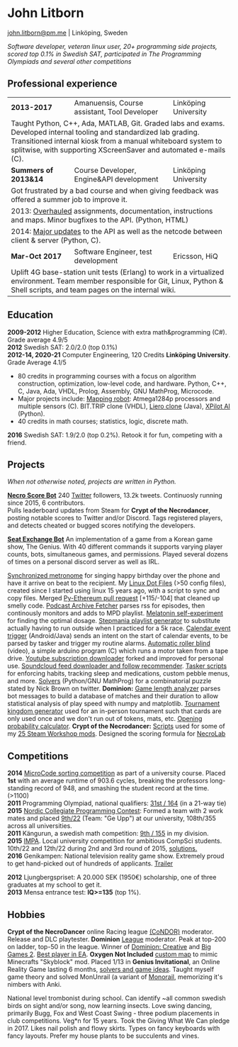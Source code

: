 # John Litborn
john.litborn@pm.me | Linköping, Sweden

*Software developer, veteran linux user, 20+ programming side projects, scored top 0.1\% in Swedish SAT, participated in The Programming Olympiads and several other competitions*

## Professional experience
<table align="center">
    <tr>
        <td><b>2013-2017</b></td>
        <td>Amanuensis, Course assistant, Tool Developer</td>
        <td>Linköping University</td>
    </tr>
    <tr>
        <td colspan="3">Taught Python, C++, Ada, MATLAB, Git. Graded labs and exams. Developed internal tooling and standardized lab grading. Transitioned internal kiosk from a manual whiteboard system to splitwise, with supporting XScreenSaver and automated e-mails (C).</td>
    </tr>
    <tr>
        <td><b>Summers of 2013&14</b></td>
        <td>Course Developer, Engine&API development</td>
        <td>Linköping University</td>
    </tr>
<tr><td colspan="3">
Got frustrated by a bad course and when giving feedback was offered a summer job to improve it.
</tr></td>
<tr><td colspan="3">
2013: <a href="https://github.com/jakkdl/TDDD63-course-content">Overhauled</a> assignments, documentation, instructions and maps. Minor bugfixes to the API. (Python, HTML)
</tr></td>
<tr><td colspan="3">
2014: <a href="https://github.com/jakkdl/XPilot-AI\_LiU\_fork">Major updates</a> to the API as well as the netcode between client & server (Python, C).
</tr></td>
    <tr>
        <td><b>Mar-Oct 2017</b></td>
        <td>Software Engineer, test development</td>
        <td>Ericsson, HiQ</td>
    </tr>
<tr><td colspan="3">
Uplift 4G base-station unit tests (Erlang) to work in a virtualized environment. Team member responsible for Git, Linux, Python & Shell scripts, and team pages on the internal wiki.
</tr></td>
</table>

## Education
**2009-2012** Higher Education, Science with extra math&programming (C#). Grade average 4.9/5   
**2012** Swedish SAT: 2.0/2.0 (top 0.1\%)  
**2012-14, 2020-21** Computer Engineering, 120 Credits **Linköping University**. Grade Average 4.1/5  
* 80 credits in programming courses with a focus on algorithm construction, optimization, low-level code, and hardware. Python, C++, C, Java, Ada, VHDL, Prolog, Assembly, GNU MathProg, Microcode.  
* Major projects include: [Mapping robot](https://github.com/jakkdl/TSEA29_mapping_robot): Atmega1284p processors and multiple sensors \(C\). BIT.TRIP clone (VHDL), [Liero clone](https://github.com/jakkdl/TDDC69-Kasfeq) (Java), [XPilot AI](https://github.com/jakkdl/TDDD63-XPilot-AI) (Python).
* 40 credits in math courses; statistics, logic, discrete math.

**2016** Swedish SAT: 1.9/2.0 (top 0.2\%). Retook it for fun, competing with a friend.

## Projects
*When not otherwise noted, projects are written in Python.*  

[**Necro Score Bot**](https://github.com/jakkdl/necro\_score\_bot)
240 [Twitter](https://twitter.com/necro\_score\_bot) followers, 13.2k tweets.
Continuosly running since 2015, 6 contributors.  
Pulls leaderboard updates from Steam for **Crypt of the Necrodancer**, posting notable scores to Twitter and/or Discord.
Tags registered players, and detects cheated or bugged scores notifying the developers.

[**Seat Exchange Bot**](https://github.com/jakkdl/seat\_exchange) 
An implementation of a game from a Korean game show, The Genius.
With 40 different commands it supports varying player counts, bots, simultaneous games, and permissions.
Played several dozens of times on a personal discord server as well as IRL.

[Synchronized metronome](https://github.com/jakkdl/random/blob/master/synchronized\_metronome.py) for singing happy birthday over the phone and have it arrive on beat to the recipient.
My [Linux Dot Files](https://github.com/jakkdl/dotfiles) (>50 config files), created since I started using linux 15 years ago, with a script to sync and copy files.
Merged [Py-Ethereum pull request](https://github.com/ethereum/py-evm/pull/290) [+115/-104] that cleaned up smelly code.
[Podcast Archive Fetcher](https://github.com/jakkdl/random/blob/master/podcast\_archive\_mode.py) parses rss for episodes, then continously monitors and adds to MPD playlist.
[Melatonin self-experiment](https://github.com/jakkdl/calendar_statistics) for finding the optimal dosage.
[Stepmania playlist generator](https://github.com/jakkdl/random/blob/master/stepmania\_mixtape.py) to substitute actually having to run outside when I practiced for a 5k race.
[Calendar event trigger](https://github.com/jakkdl/routine\_trigger) (Android/Java) sends an intent on the start of calendar events, to be parsed by tasker and trigger my routine alarms.
[Automatic roller blind](https://vimeo.com/manage/videos/229001221) (video), a simple arduino program \(C\) which runs a motor taken from a tape drive.
[Youtube subscription downloader](https://github.com/jakkdl/youtube-dlp-subscriptions) forked and improved for personal use.
[Soundcloud feed downloader and follow recommender](https://github.com/jakkdl/soundcloud_scripts).
[Tasker scripts](https://github.com/jakkdl/Tasker/) for enforcing habits, tracking sleep and medications, custom pebble menus, and more.
[Solvers](https://gist.github.com/jakkdl/cfccaa2511a3e84ecc0d8fb1f2cf3e7e) (Python/GNU MathProg) for a combinatorial puzzle stated by Nick Brown on twitter.
**Dominion:** [Game length analyzer](https://github.com/jakkdl/dominion\_game\_length) parses bot messages to build a database of matches and their duration to allow statistical analysis of play speed with numpy and matplotlib.
[Tournament kingdom generator](https://github.com/jakkdl/dominion\_tournament\_tools) used for an in-person tournament such that cards are only used once and we don't run out of tokens, mats, etc.
[Opening probability calculator](https://github.com/jakkdl/random/blob/master/dominion\_openings.py).
**Crypt of the Necrodancer:** [Scripts](https://github.com/jakkdl/Crypt_of_the_NecroDancer_mods) used for some of my
[25 Steam Workshop mods](https://steamcommunity.com/profiles/76561198074553183/myworkshopfiles/?appid=247080).
Designed the scoring formula for [NecroLab](https://necrolab.com/)

## Competitions
**2014** [MicroCode sorting competition](https://www.isy.liu.se/en/edu/kurs/TSEA83/laboration/lab\_mikro.html) as part of a university course. Placed **1st** with an average runtime of 903.6 cycles, breaking the professors long-standing record of 948, and smashing the student record at the time. (>1100)  
**2011** Programming Olympiad, national qualifiers: [31st / 164](https://progolymp.se/2011/skolkval/resultat-mer) (in a 21-way tie)  
**2015** [Nordic Collegiate Programming Contest](https://nordic.icpc.io/): Formed a team with 2 work mates and placed [9th/22](https://ncpc15.kattis.com/standings?filter=352) (Team: "Ge Upp") at our university, 108th/355 across all universities.  
**2011** Kängurun, a swedish math competition: [9th / 155](http://ncm.gu.se/2005) in my division.  
**2015** [IMPA](https://www.ida.liu.se/projects/impa/new/). Local university competition for ambitious CompSci students. 10th/22 and 12th/22 during 2nd and 3rd round of 2015, [solutions.](https://github.com/jakkdl/online_coding_problems)  
**2016** Genikampen: National television reality game show. Extremely proud to get hand-picked out of hundreds of applicants. [Trailer](https://www.google.com/url?q=https://www.youtube.com/watch?v=3DFU\_3bgWtrS8)

**2012** Ljungbergspriset: A 20.000 SEK (1950€) scholarship, one of three graduates at my school to get it.  
**2013** Mensa entrance test: **IQ>=135** (top 1\%). 

## Hobbies
**Crypt of the NecroDancer** online Racing league [(CoNDOR)](https://condor.live/) moderator. Release and DLC playtester. **Dominion** [League](https://dominionleague.org) moderator. Peak at top-200 on ladder, top-50 in the league. Winner of [Dominion: Creative](https://www.youtube.com/watch?v=xGnn6WoPi-c) and [Big Games 2](https://www.youtube.com/watch?v=dRprh77drV0). [Best player in EA](https://twitter.com/LinchZhang/status/1520843927661813760). **Oxygen Not Included** [custom map](https://github.com/jakkdl/Oxygen-Not-Included\_Mods) to mimic Minecrafts "Skyblock" mod.
Placed 1/13 in **Genius Invitational**, an Online Reality Game lasting 6 months, [solvers and game ideas](https://github.com/jakkdl/The_Genius).
Taught myself game theory and solved MonUnrail (a variant of [Monorail](https://the-genius-show.fandom.com/wiki/Monorail), memorizing it's nimbers with Anki.

National level trombonist during school. Can identify ~all common swedish birds on sight and/or song, now learning insects. Love swing dancing, primarily Bugg, Fox and West Coast Swing - three podium placements in club competitions. Veg*n for 15 years. Took the Giving What We Can pledge in 2017. Likes nail polish and flowy skirts. Types on fancy keyboards with fancy layouts. Prefer my house plants to be succulents and vines.
